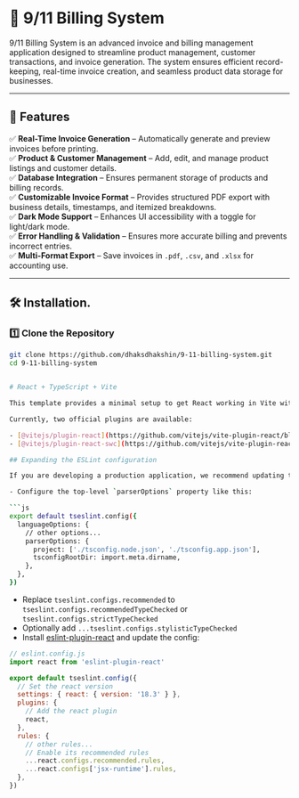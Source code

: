 # 🧾 9/11 Billing System  

9/11 Billing System is an advanced invoice and billing management application designed to streamline product management, customer transactions, and invoice generation. The system ensures efficient record-keeping, real-time invoice creation, and seamless product data storage for businesses.  

---

## 🚀 Features  

✅ **Real-Time Invoice Generation** – Automatically generate and preview invoices before printing.  
✅ **Product & Customer Management** – Add, edit, and manage product listings and customer details.  
✅ **Database Integration** – Ensures permanent storage of products and billing records.   
✅ **Customizable Invoice Format** – Provides structured PDF export with business details, timestamps, and itemized breakdowns.  
✅ **Dark Mode Support** – Enhances UI accessibility with a toggle for light/dark mode.  
✅ **Error Handling & Validation** – Ensures more accurate billing and prevents incorrect entries.      
✅ **Multi-Format Export** – Save invoices in `.pdf`, `.csv`, and `.xlsx` for accounting use.   
 
---

## 🛠️ Installation.

### 1️⃣ Clone the Repository   
```bash
git clone https://github.com/dhaksdhakshin/9-11-billing-system.git
cd 9-11-billing-system


# React + TypeScript + Vite

This template provides a minimal setup to get React working in Vite with HMR and some ESLint rules.

Currently, two official plugins are available:

- [@vitejs/plugin-react](https://github.com/vitejs/vite-plugin-react/blob/main/packages/plugin-react/README.md) uses [Babel](https://babeljs.io/) for Fast Refresh
- [@vitejs/plugin-react-swc](https://github.com/vitejs/vite-plugin-react-swc) uses [SWC](https://swc.rs/) for Fast Refresh

## Expanding the ESLint configuration

If you are developing a production application, we recommend updating the configuration to enable type aware lint rules:

- Configure the top-level `parserOptions` property like this:

```js
export default tseslint.config({
  languageOptions: {
    // other options...
    parserOptions: {
      project: ['./tsconfig.node.json', './tsconfig.app.json'],
      tsconfigRootDir: import.meta.dirname,
    },
  },
})
```

- Replace `tseslint.configs.recommended` to `tseslint.configs.recommendedTypeChecked` or `tseslint.configs.strictTypeChecked`
- Optionally add `...tseslint.configs.stylisticTypeChecked`
- Install [eslint-plugin-react](https://github.com/jsx-eslint/eslint-plugin-react) and update the config:

```js
// eslint.config.js
import react from 'eslint-plugin-react'

export default tseslint.config({
  // Set the react version
  settings: { react: { version: '18.3' } },
  plugins: {
    // Add the react plugin
    react,
  },
  rules: {
    // other rules...
    // Enable its recommended rules
    ...react.configs.recommended.rules,
    ...react.configs['jsx-runtime'].rules,
  },
})
```
